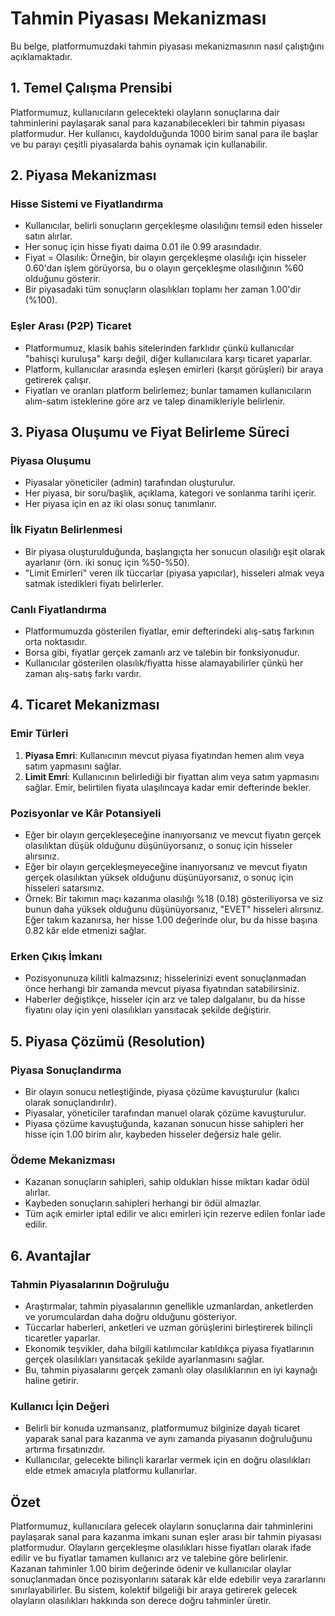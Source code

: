 # Tahmin Piyasası Mekanizması

Bu belge, platformumuzdaki tahmin piyasası mekanizmasının nasıl çalıştığını açıklamaktadır.

## 1. Temel Çalışma Prensibi

Platformumuz, kullanıcıların gelecekteki olayların sonuçlarına dair tahminlerini paylaşarak sanal para kazanabilecekleri bir tahmin piyasası platformudur. Her kullanıcı, kaydolduğunda 1000 birim sanal para ile başlar ve bu parayı çeşitli piyasalarda bahis oynamak için kullanabilir.

## 2. Piyasa Mekanizması

### Hisse Sistemi ve Fiyatlandırma

- Kullanıcılar, belirli sonuçların gerçekleşme olasılığını temsil eden hisseler satın alırlar.
- Her sonuç için hisse fiyatı daima 0.01 ile 0.99 arasındadır.
- Fiyat = Olasılık: Örneğin, bir olayın gerçekleşme olasılığı için hisseler 0.60'dan işlem görüyorsa, bu o olayın gerçekleşme olasılığının %60 olduğunu gösterir.
- Bir piyasadaki tüm sonuçların olasılıkları toplamı her zaman 1.00'dir (%100).

### Eşler Arası (P2P) Ticaret

- Platformumuz, klasik bahis sitelerinden farklıdır çünkü kullanıcılar "bahisçi kuruluşa" karşı değil, diğer kullanıcılara karşı ticaret yaparlar.
- Platform, kullanıcılar arasında eşleşen emirleri (karşıt görüşleri) bir araya getirerek çalışır.
- Fiyatları ve oranları platform belirlemez; bunlar tamamen kullanıcıların alım-satım isteklerine göre arz ve talep dinamikleriyle belirlenir.

## 3. Piyasa Oluşumu ve Fiyat Belirleme Süreci

### Piyasa Oluşumu

- Piyasalar yöneticiler (admin) tarafından oluşturulur.
- Her piyasa, bir soru/başlık, açıklama, kategori ve sonlanma tarihi içerir.
- Her piyasa için en az iki olası sonuç tanımlanır.

### İlk Fiyatın Belirlenmesi

- Bir piyasa oluşturulduğunda, başlangıçta her sonucun olasılığı eşit olarak ayarlanır (örn. iki sonuç için %50-%50).
- "Limit Emirleri" veren ilk tüccarlar (piyasa yapıcılar), hisseleri almak veya satmak istedikleri fiyatı belirlerler.

### Canlı Fiyatlandırma

- Platformumuzda gösterilen fiyatlar, emir defterindeki alış-satış farkının orta noktasıdır.
- Borsa gibi, fiyatlar gerçek zamanlı arz ve talebin bir fonksiyonudur.
- Kullanıcılar gösterilen olasılık/fiyatta hisse alamayabilirler çünkü her zaman alış-satış farkı vardır.

## 4. Ticaret Mekanizması

### Emir Türleri

1. **Piyasa Emri**: Kullanıcının mevcut piyasa fiyatından hemen alım veya satım yapmasını sağlar.
2. **Limit Emri**: Kullanıcının belirlediği bir fiyattan alım veya satım yapmasını sağlar. Emir, belirtilen fiyata ulaşılıncaya kadar emir defterinde bekler.

### Pozisyonlar ve Kâr Potansiyeli

- Eğer bir olayın gerçekleşeceğine inanıyorsanız ve mevcut fiyatın gerçek olasılıktan düşük olduğunu düşünüyorsanız, o sonuç için hisseler alırsınız.
- Eğer bir olayın gerçekleşmeyeceğine inanıyorsanız ve mevcut fiyatın gerçek olasılıktan yüksek olduğunu düşünüyorsanız, o sonuç için hisseleri satarsınız.
- Örnek: Bir takımın maçı kazanma olasılığı %18 (0.18) gösteriliyorsa ve siz bunun daha yüksek olduğunu düşünüyorsanız, "EVET" hisseleri alırsınız. Eğer takım kazanırsa, her hisse 1.00 değerinde olur, bu da hisse başına 0.82 kâr elde etmenizi sağlar.

### Erken Çıkış İmkanı

- Pozisyonunuza kilitli kalmazsınız; hisselerinizi event sonuçlanmadan önce herhangi bir zamanda mevcut piyasa fiyatından satabilirsiniz.
- Haberler değiştikçe, hisseler için arz ve talep dalgalanır, bu da hisse fiyatını olay için yeni olasılıkları yansıtacak şekilde değiştirir.

## 5. Piyasa Çözümü (Resolution)

### Piyasa Sonuçlandırma

- Bir olayın sonucu netleştiğinde, piyasa çözüme kavuşturulur (kalıcı olarak sonuçlandırılır).
- Piyasalar, yöneticiler tarafından manuel olarak çözüme kavuşturulur.
- Piyasa çözüme kavuştuğunda, kazanan sonucun hisse sahipleri her hisse için 1.00 birim alır, kaybeden hisseler değersiz hale gelir.

### Ödeme Mekanizması

- Kazanan sonuçların sahipleri, sahip oldukları hisse miktarı kadar ödül alırlar.
- Kaybeden sonuçların sahipleri herhangi bir ödül almazlar.
- Tüm açık emirler iptal edilir ve alıcı emirleri için rezerve edilen fonlar iade edilir.

## 6. Avantajlar

### Tahmin Piyasalarının Doğruluğu

- Araştırmalar, tahmin piyasalarının genellikle uzmanlardan, anketlerden ve yorumculardan daha doğru olduğunu gösteriyor.
- Tüccarlar haberleri, anketleri ve uzman görüşlerini birleştirerek bilinçli ticaretler yaparlar.
- Ekonomik teşvikler, daha bilgili katılımcılar katıldıkça piyasa fiyatlarının gerçek olasılıkları yansıtacak şekilde ayarlanmasını sağlar.
- Bu, tahmin piyasalarını gerçek zamanlı olay olasılıklarının en iyi kaynağı haline getirir.

### Kullanıcı İçin Değeri

- Belirli bir konuda uzmansanız, platformumuz bilginize dayalı ticaret yaparak sanal para kazanma ve aynı zamanda piyasanın doğruluğunu artırma fırsatınızdır.
- Kullanıcılar, gelecekte bilinçli kararlar vermek için en doğru olasılıkları elde etmek amacıyla platformu kullanırlar.

## Özet

Platformumuz, kullanıcılara gelecek olayların sonuçlarına dair tahminlerini paylaşarak sanal para kazanma imkanı sunan eşler arası bir tahmin piyasası platformudur. Olayların gerçekleşme olasılıkları hisse fiyatları olarak ifade edilir ve bu fiyatlar tamamen kullanıcı arz ve talebine göre belirlenir. Kazanan tahminler 1.00 birim değerinde ödenir ve kullanıcılar olaylar sonuçlanmadan önce pozisyonlarını satarak kâr elde edebilir veya zararlarını sınırlayabilirler. Bu sistem, kolektif bilgeliği bir araya getirerek gelecek olayların olasılıkları hakkında son derece doğru tahminler üretir.